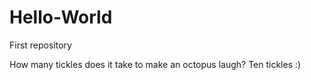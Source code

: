 # Hello-World
First repository

How many tickles does it take to make an octopus laugh?
Ten tickles :)

